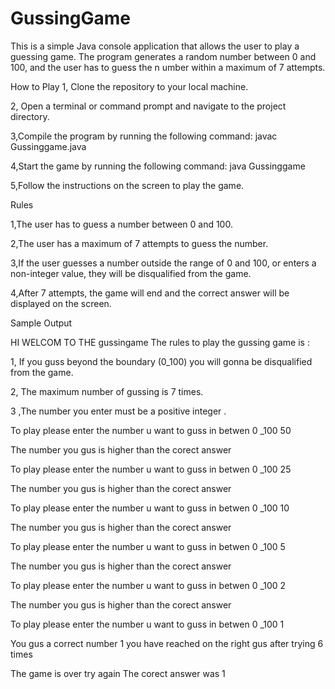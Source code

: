 # GussingGame
This is a simple Java console application that allows the user to play a guessing game. 
The program generates a random number between 0 and 100, and the user has to guess the n
umber within a maximum of 7 attempts.

How to Play
1, Clone the repository to your local machine.

2, Open a terminal or command prompt and navigate to the project directory.

3,Compile the program by running the following command: javac Gussinggame.java

4,Start the game by running the following command: java Gussinggame

5,Follow the instructions on the screen to play the game.

Rules

1,The user has to guess a number between 0 and 100.

2,The user has a maximum of 7 attempts to guess the number.

3,If the user guesses a number outside the range of 0 and 100, or enters a non-integer value, they will be disqualified from the game.

4,After 7 attempts, the game will end and the correct answer will be displayed on the screen.

Sample Output

HI WELCOM TO THE gussingame The rules to play the gussing game is :

  1, If you guss beyond the boundary (0_100) you will gonna be disqualified from the game.
  
  2, The maximum number of gussing is 7 times.
  
  3 ,The number you enter must be a positive  integer .
  
 To play please enter the number u  want to guss in betwen 0 _100
50

The number you gus is higher than the corect answer

 To play please enter the number u  want to guss in betwen 0 _100
25

The number you gus is higher than the corect answer

 To play please enter the number u  want to guss in betwen 0 _100
10

The number you gus is higher than the corect answer

 To play please enter the number u  want to guss in betwen 0 _100
5

The number you gus is higher than the corect answer

 To play please enter the number u  want to guss in betwen 0 _100
2

The number you gus is higher than the corect answer

 To play please enter the number u  want to guss in betwen 0 _100
1

You gus a correct  number 1 you have reached on the right gus after trying 6 times

The game is over try again 
The corect answer  was 1
